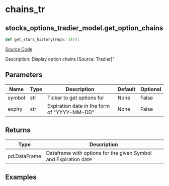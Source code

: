 # chains_tr

## stocks_options_tradier_model.get_option_chains

```python
def get_stars_history(repo: str):
```
[Source Code](https://github.com/OpenBB-finance/OpenBBTerminal/tree/main/openbb_terminal/decorators.py#L153)

Description: Display option chains [Source: Tradier]"

## Parameters

| Name | Type | Description | Default | Optional |
| ---- | ---- | ----------- | ------- | -------- |
| symbol | str | Ticker to get options for | None | False |
| expiry | str | Expiration date in the form of "YYYY-MM-DD" | None | False |

## Returns

| Type | Description |
| ---- | ----------- |
| pd.DataFrame | Dataframe with options for the given Symbol and Expiration date |

## Examples

